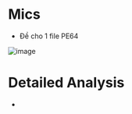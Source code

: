# Mics
- Đề cho 1 file PE64

![image](https://github.com/user-attachments/assets/1ed449b6-a053-4e51-bbfe-06355346f053)

# Detailed Analysis

- 
